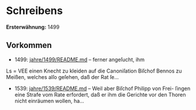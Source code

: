 # Schreibens

**Ersterwähnung:** 1499

## Vorkommen
- 1499: [jahre/1499/README.md](../jahre/1499/README.md) – ferner angeſucht, ihm


Ls = VEE
einen Knecht zu kleiden auf die Canoniſation Biſchof
Bennos zu Meißen, welches alſo geſehen, daß der Rat
ſe...
- 1539: [jahre/1539/README.md](../jahre/1539/README.md) – Weil aber Biſchof Philipp von Frei-
ſingen eine Strafe vom Rate erfordert, daß er ihm die
Gerichte vor den Thoren nicht einräumen wollen, ha...
